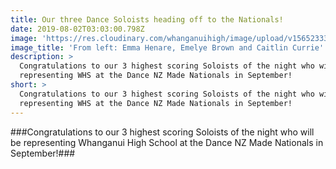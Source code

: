 ```yaml
---
title: Our three Dance Soloists heading off to the Nationals!
date: 2019-08-02T03:03:00.798Z
image: 'https://res.cloudinary.com/whanganuihigh/image/upload/v1565233397/28.jpg'
image_title: 'From left: Emma Henare, Emelye Brown and Caitlin Currie'
description: >
  Congratulations to our 3 highest scoring Soloists of the night who will be
  representing WHS at the Dance NZ Made Nationals in September!
short: >
  Congratulations to our 3 highest scoring Soloists of the night who will be
  representing WHS at the Dance NZ Made Nationals in September!
---
```

###Congratulations to our 3 highest scoring Soloists of the night who will be representing Whanganui High School at the Dance NZ Made Nationals in September!###
